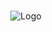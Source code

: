 <p align="center">
  <br>
  <img alt="Logo" src="https://static.zerochan.net/Gravity.Falls.full.2109794.gif">
  <br><br>
</p>
